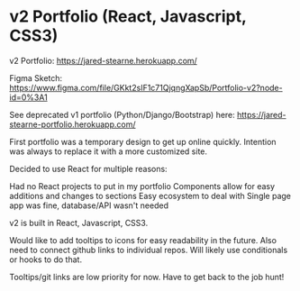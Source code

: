 # v2 Portfolio (React, Javascript, CSS3)
v2 Portfolio: https://jared-stearne.herokuapp.com/

Figma Sketch: https://www.figma.com/file/GKkt2sIF1c71QjqngXapSb/Portfolio-v2?node-id=0%3A1

See deprecated v1 portfolio (Python/Django/Bootstrap) here: https://jared-stearne-portfolio.herokuapp.com/

First portfolio was a temporary design to get up online quickly. Intention was always to replace it with a more customized site.

Decided to use React for multiple reasons:

Had no React projects to put in my portfolio
Components allow for easy additions and changes to sections
Easy ecosystem to deal with
Single page app was fine, database/API wasn't needed

v2 is built in React, Javascript, CSS3. 

Would like to add tooltips to icons for easy readability in the future. Also need to connect github links to individual repos. 
Will likely use conditionals or hooks to do that.

Tooltips/git links are low priority for now. Have to get back to the job hunt!


